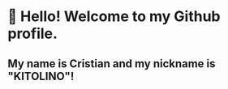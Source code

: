 # 👋 Hello! Welcome to my Github profile.
## My name is Cristian and my nickname is "KITOLINO"!
<!--

Here are some ideas to get you started:

- 🔭 I’m currently working on personal projects
- 🌱 I’m currently learning tecnologies technologies such as JAVA, JS, Database!
- 👯 I’m looking to collaborate on any projects some  open source projects 
- 📫 How to reach me 
You can ask me anything about any technology! I almost always don't know, but I know how to look!
- ⚡ Fun fact: I'm a trained dentist! I'm 34 years old, and passionate about technology. I'm studying Systems Analysis and Development.
<img src="https://cdn.jsdelivr.net/gh/devicons/devicon@latest/icons/html5/html5-original-wordmark.svg" />
<link rel="stylesheet" type='text/css' href="https://cdn.jsdelivr.net/gh/devicons/devicon@latest/devicon.min.css" />
<link rel="stylesheet" type='text/css' href="https://cdn.jsdelivr.net/gh/devicons/devicon@latest/devicon.min.css" />
<link rel="stylesheet" type='text/css' href="https://cdn.jsdelivr.net/gh/devicons/devicon@latest/devicon.min.css" />
<img src="https://cdn.jsdelivr.net/gh/devicons/devicon@latest/icons/css3/css3-original-wordmark.svg" />
          
          
          
